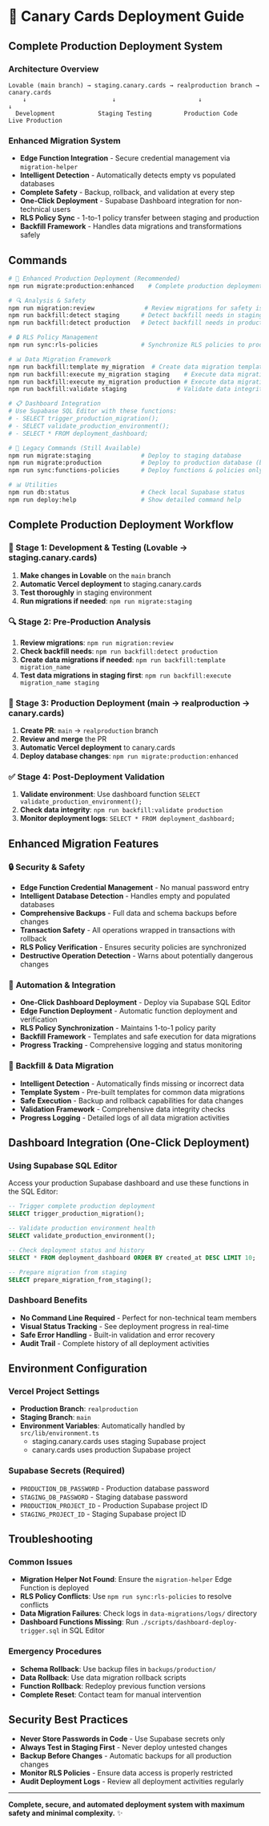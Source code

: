 # 🚀 Canary Cards Deployment Guide

## Complete Production Deployment System

### Architecture Overview
```
Lovable (main branch) → staging.canary.cards → realproduction branch → canary.cards
    ↓                        ↓                       ↓                    ↓
  Development            Staging Testing         Production Code      Live Production
```

### Enhanced Migration System
- **Edge Function Integration** - Secure credential management via `migration-helper` 
- **Intelligent Detection** - Automatically detects empty vs populated databases
- **Complete Safety** - Backup, rollback, and validation at every step
- **One-Click Deployment** - Supabase Dashboard integration for non-technical users
- **RLS Policy Sync** - 1-to-1 policy transfer between staging and production
- **Backfill Framework** - Handles data migrations and transformations safely

## Commands

```bash
# 🚀 Enhanced Production Deployment (Recommended)
npm run migrate:production:enhanced    # Complete production deployment with Edge Function integration

# 🔍 Analysis & Safety  
npm run migration:review              # Review migrations for safety issues
npm run backfill:detect staging      # Detect backfill needs in staging
npm run backfill:detect production   # Detect backfill needs in production

# 🔒 RLS Policy Management
npm run sync:rls-policies            # Synchronize RLS policies to production

# 📊 Data Migration Framework
npm run backfill:template my_migration  # Create data migration template
npm run backfill:execute my_migration staging    # Execute data migration (staging)
npm run backfill:execute my_migration production # Execute data migration (production)
npm run backfill:validate staging              # Validate data integrity

# 📋 Dashboard Integration
# Use Supabase SQL Editor with these functions:
# - SELECT trigger_production_migration();
# - SELECT validate_production_environment();
# - SELECT * FROM deployment_dashboard;

# 🔧 Legacy Commands (Still Available)
npm run migrate:staging              # Deploy to staging database  
npm run migrate:production           # Deploy to production database (basic)
npm run sync:functions-policies      # Deploy functions & policies only

# 📊 Utilities
npm run db:status                    # Check local Supabase status
npm run deploy:help                  # Show detailed command help
```

## Complete Production Deployment Workflow

### 🧪 Stage 1: Development & Testing (Lovable → staging.canary.cards)
1. **Make changes in Lovable** on the `main` branch
2. **Automatic Vercel deployment** to staging.canary.cards
3. **Test thoroughly** in staging environment
4. **Run migrations if needed**: `npm run migrate:staging`

### 🔍 Stage 2: Pre-Production Analysis  
1. **Review migrations**: `npm run migration:review`
2. **Check backfill needs**: `npm run backfill:detect production`
3. **Create data migrations if needed**: `npm run backfill:template migration_name`
4. **Test data migrations in staging first**: `npm run backfill:execute migration_name staging`

### 🚀 Stage 3: Production Deployment (main → realproduction → canary.cards)
1. **Create PR**: `main` → `realproduction` branch
2. **Review and merge** the PR  
3. **Automatic Vercel deployment** to canary.cards
4. **Deploy database changes**: `npm run migrate:production:enhanced`

### ✅ Stage 4: Post-Deployment Validation
1. **Validate environment**: Use dashboard function `SELECT validate_production_environment();`
2. **Check data integrity**: `npm run backfill:validate production` 
3. **Monitor deployment logs**: `SELECT * FROM deployment_dashboard;`

## Enhanced Migration Features

### 🔒 **Security & Safety**
- **Edge Function Credential Management** - No manual password entry
- **Intelligent Database Detection** - Handles empty and populated databases
- **Comprehensive Backups** - Full data and schema backups before changes
- **Transaction Safety** - All operations wrapped in transactions with rollback
- **RLS Policy Verification** - Ensures security policies are synchronized
- **Destructive Operation Detection** - Warns about potentially dangerous changes

### 🎯 **Automation & Integration**  
- **One-Click Dashboard Deployment** - Deploy via Supabase SQL Editor
- **Edge Function Deployment** - Automatic function deployment and verification
- **RLS Policy Synchronization** - Maintains 1-to-1 policy parity
- **Backfill Framework** - Templates and safe execution for data migrations
- **Progress Tracking** - Comprehensive logging and status monitoring

### 🔄 **Backfill & Data Migration**
- **Intelligent Detection** - Automatically finds missing or incorrect data
- **Template System** - Pre-built templates for common data migrations  
- **Safe Execution** - Backup and rollback capabilities for data changes
- **Validation Framework** - Comprehensive data integrity checks
- **Progress Logging** - Detailed logs of all data migration activities

## Dashboard Integration (One-Click Deployment)

### Using Supabase SQL Editor
Access your production Supabase dashboard and use these functions in the SQL Editor:

```sql
-- Trigger complete production deployment
SELECT trigger_production_migration();

-- Validate production environment health  
SELECT validate_production_environment();

-- Check deployment status and history
SELECT * FROM deployment_dashboard ORDER BY created_at DESC LIMIT 10;

-- Prepare migration from staging
SELECT prepare_migration_from_staging();
```

### Dashboard Benefits
- **No Command Line Required** - Perfect for non-technical team members
- **Visual Status Tracking** - See deployment progress in real-time
- **Safe Error Handling** - Built-in validation and error recovery
- **Audit Trail** - Complete history of all deployment activities

## Environment Configuration

### Vercel Project Settings
- **Production Branch**: `realproduction` 
- **Staging Branch**: `main`
- **Environment Variables**: Automatically handled by `src/lib/environment.ts`
  - staging.canary.cards uses staging Supabase project
  - canary.cards uses production Supabase project

### Supabase Secrets (Required)
- `PRODUCTION_DB_PASSWORD` - Production database password
- `STAGING_DB_PASSWORD` - Staging database password  
- `PRODUCTION_PROJECT_ID` - Production Supabase project ID
- `STAGING_PROJECT_ID` - Staging Supabase project ID

## Troubleshooting

### Common Issues
- **Migration Helper Not Found**: Ensure the `migration-helper` Edge Function is deployed
- **RLS Policy Conflicts**: Use `npm run sync:rls-policies` to resolve conflicts
- **Data Migration Failures**: Check logs in `data-migrations/logs/` directory
- **Dashboard Functions Missing**: Run `./scripts/dashboard-deploy-trigger.sql` in SQL Editor

### Emergency Procedures  
- **Schema Rollback**: Use backup files in `backups/production/`
- **Data Rollback**: Use data migration rollback scripts 
- **Function Rollback**: Redeploy previous function versions
- **Complete Reset**: Contact team for manual intervention

## Security Best Practices

- **Never Store Passwords in Code** - Use Supabase secrets only
- **Always Test in Staging First** - Never deploy untested changes
- **Backup Before Changes** - Automatic backups for all production changes
- **Monitor RLS Policies** - Ensure data access is properly restricted
- **Audit Deployment Logs** - Review all deployment activities regularly

---

**Complete, secure, and automated deployment system with maximum safety and minimal complexity.** ✨